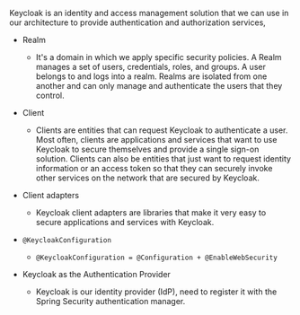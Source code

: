 Keycloak is an identity and access management solution that we can use in our architecture to provide authentication and authorization services,

- Realm
    - It's a domain in which we apply specific security policies. A Realm manages a set of users, credentials, roles, and groups. A user belongs to and logs into a realm. Realms are isolated from one another and can only manage and authenticate the users that they control.

- Client
    - Clients are entities that can request Keycloak to authenticate a user. Most often, clients are applications and services that want to use Keycloak to secure themselves and provide a single sign-on solution. Clients can also be entities that just want to request identity information or an access token so that they can securely invoke other services on the network that are secured by Keycloak.
- Client adapters
    - Keycloak client adapters are libraries that make it very easy to secure applications and services with Keycloak.
    
- `@KeycloakConfiguration`
    - `@KeycloakConfiguration = @Configuration + @EnableWebSecurity`
    
    
- Keycloak as the Authentication Provider
    - Keycloak is our identity provider (IdP), need to register it with the Spring Security authentication manager.
  